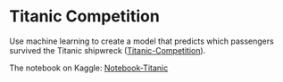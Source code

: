 # Titanic Competition

Use machine learning to create a model that predicts which passengers survived the Titanic shipwreck ([Titanic-Competition](https://www.kaggle.com/c/titanic)).

The notebook on Kaggle: [Notebook-Titanic](https://www.kaggle.com/simonefaggi/titaniccompetition-1)
